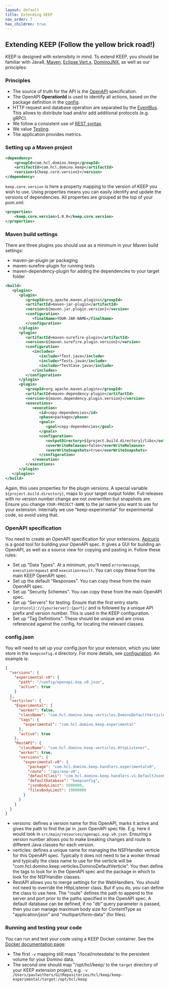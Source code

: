 ```yaml
---
layout: default
title: Extending KEEP
nav_order: 7
has_children: true
---
```


## Extending KEEP (Follow the yellow brick road!)

KEEP is designed with extensibity in mind. To extend KEEP, you should be familiar with Java8, [Maven](https://maven.apache.org), [Eclipse Vert.x](https://vertx.io), [DominoJNX](../howkeepworks/dominojnx/index), as well as our principles:

### Principles

- The source of truth for the API is the [OpenAPI](openapi-spec) specification.
- The OpenAPI **OperationId** is used to identify all actions, based on the package definition in the [config](../installconfig/configuration/security/configjson).
- HTTP request and database operation are separated by the [EventBus](../howkeepworks/eventbus). This allows to distribute load and/or add additional protocols (e.g. gRPC).
- We follow a consistent use of [REST syntax](restprinciples.md).
- We value [Testing](testing/testingindex). 
- The application provides metrics.

### Setting up a Maven project

```xml
<dependency>
    <groupId>com.hcl.domino.keep</groupId>
    <artifactId>com.hcl.domino.keep</artifactId>
    <version>${keep.core.version}</version>
</dependency>
```

`keep.core.version` is here a property mapping to the version of KEEP you wish to use. Using properties means you can easily identify and update the versions of dependencies. All properties are grouped at the top of your pom.xml:

```xml
<properties>
    <keep.core.version>1.0.0</keep.core.version>
</properties>
```

### Maven build settings

There are three plugins you should use as a minimum in your Maven build settings:

- maven-jar-plugin jar packaging
- maven-surefire-plugin for running tests
- maven-dependency-plugin for adding the dependencies to your target folder

```xml
<build>
   <plugins>
      <plugin>
         <groupId>org.apache.maven.plugins</groupId>
         <artifactId>maven-jar-plugin</artifactId>
         <version>${maven.jar.plugin.version}</version>
         <configuration>
            <finalName>YOUR-JAR-NAME</finalName>
         </configuration>
      </plugin>
      <plugin>
         <artifactId>maven-surefire-plugin</artifactId>
         <version>${maven.surefire.plugin.version}</version>
         <configuration>
            <includes>
               <include>*Test.java</include>
               <include>*Tests.java</include>
               <include>*TestCase.java</include>
            </includes>
         </configuration>
      </plugin>
      <plugin>
         <groupId>org.apache.maven.plugins</groupId>
         <artifactId>maven-dependency-plugin</artifactId>
         <version>${maven.dependency.plugin.version}</version>
         <executions>
            <execution>
               <id>copy-dependencies</id>
               <phase>package</phase>
               <goals>
                  <goal>copy-dependencies</goal>
               </goals>
               <configuration>
                  <outputDirectory>${project.build.directory}/libs</outputDirectory>
                  <overWriteReleases>false</overWriteReleases>
                  <overWriteSnapshots>true</overWriteSnapshots>
               </configuration>
            </execution>
         </executions>
      </plugin>
   </plugins>
</build>
```

Again, this uses properties for the plugin versions. A special variable `${project.build.directory}`, maps to your target output folder. Full releases with no version number change are not overwritten but snapshots are.
Ensure you change `YOUR-PROJECT-NAME` to the jar name you want to use for your extension. Internally we use “keep-experimental” for experimental code, so avoid using that.

### OpenAPI specification

You need to create an OpenAPI specification for your extensions. [Apicurio](https://www.apicur.io) is a good tool for building your OpenAPI spec. It gives a GUI for building an OpenAPI, as well as a source view for copying and pasting in. Follow these rules:

- Set up "Data Types". At a minimum, you'll need `errormessage`, `executionrequest` and `executionresult`. You can copy these from the main KEEP OpenAPI spec.
- Set up the default "Responses". You can copy these from the main OpenAPI spec.
- Set up "Security Schemes". You can copy these from the main OpenAPI spec.
- Set up "Servers" for testing. Ensure that the first entry starts `{protocol}://{yourserver}:{port}/` and is followed by a unique API prefix and version number. This is used in the KEEP configuration.
- Set up "Tag Definitions". These should be unique and are cross referenced against the config, for locating the relevant classes.

### config.json

You will need to set up your config.json for your extension, which you later store in the `keepconfig.d` directory. For more details, see [configuration](../installconfig/index). An example is:

```json
{
  "versions": {
    "experimental-v0": {
      "path": "/config/openapi.exp.v0.json",
      "active": true
    }
  },
  "verticles": {
    "Experimental": {
      "worker": false,
      "className": "com.hcl.domino.keep.verticles.DominoDefaultVerticle",
      "tags": {
        "experimental": "com.hcl.domino.keep.experimental"
      },
      "active": true
    },
    "RestAPI": {
      "className": "com.hcl.domino.keep.verticles.HttpListener",
      "worker": true,
      "versions": {
        "experimental-v0": {
          "package": "com.hcl.domino.keep.handlers.experimentalv0",
          "route": "/api/exp-v0",
          "defaultClass": "com.hcl.domino.keep.handlers.v1.DefaultJsonHandler",
          "defaultDatabase": "keepconfig",
          "jsonBodyLimit": 5000000,
          "filesBodyLimit": 10000000
        }
      }
    }
  }
}
```

- versions: defines a version name for this OpenAPI, marks it active and gives the path to find the jar in .json OpenAPI spec file. E.g. here it would look in `src/main/resources/openapi.exp.v0.json`. Ensuring a version number allows you to make breaking changes and route to different Java classes for each version.
- verticles: defines a unique name for managing the NSFHandler verticle for this OpenAPI spec. Typically it does not need to be a worker thread and typically the class name to use for the verticle will be "com.hcl.domino.keep.verticles.DominoDefaultVerticle". You then define the tags to look for in the OpenAPI spec and the package in which to look for the NSFHandler classes.
- RestAPI allows you to merge settings for the WebHandlers. You should not need to override the HttpListener class. But if you do, you can define the class to use here. The "route" defines the path to append to the server and port prior to the paths specified in the OpenAPI spec. A default database can be defined, if no "db" query parameter is passed, then you can manage maximum body size for ContentType as "application/json" and "multipart/form-data" (for files).

### Running and testing your code

You can run and test your code using a KEEP Docker container. See the [Docker documentation page](../installconfig/installation/docker):

- The first `-v` mapping still maps "/local/notesdata/ to the persistent volume for your Domino data.
- The second one should map "/opt/hcl/keep/ to the `target` directory of your KEEP extension project, e.g. `-v /Users/paulwithers/GitRepositories/hcl/keep/keep-experimental/target:/opt/hcl/keep`
